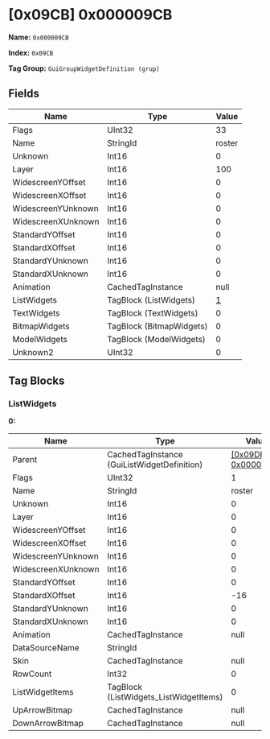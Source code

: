 # [0x09CB] 0x000009CB

**Name:** ```0x000009CB```

**Index:** ```0x09CB```

**Tag Group:** ```GuiGroupWidgetDefinition (grup)```

## Fields

Name	| Type	| Value
---	|---	|---	|
Flags	|UInt32	|33
Name	|StringId	|roster
Unknown	|Int16	|0
Layer	|Int16	|100
WidescreenYOffset	|Int16	|0
WidescreenXOffset	|Int16	|0
WidescreenYUnknown	|Int16	|0
WidescreenXUnknown	|Int16	|0
StandardYOffset	|Int16	|0
StandardXOffset	|Int16	|0
StandardYUnknown	|Int16	|0
StandardXUnknown	|Int16	|0
Animation	|CachedTagInstance	|null
ListWidgets	|TagBlock (ListWidgets)	|[1](#listwidgets)
TextWidgets	|TagBlock (TextWidgets)	|0
BitmapWidgets	|TagBlock (BitmapWidgets)	|0
ModelWidgets	|TagBlock (ModelWidgets)	|0
Unknown2	|UInt32	|0


## Tag Blocks

### ListWidgets

**0:**

Name	| Type	| Value
---	|---	|---	|
Parent	|CachedTagInstance (GuiListWidgetDefinition)	|[[0x09DF] 0x000009DF](../GuiListWidgetDefinition/09DF.md)
Flags	|UInt32	|1
Name	|StringId	|roster
Unknown	|Int16	|0
Layer	|Int16	|0
WidescreenYOffset	|Int16	|0
WidescreenXOffset	|Int16	|0
WidescreenYUnknown	|Int16	|0
WidescreenXUnknown	|Int16	|0
StandardYOffset	|Int16	|0
StandardXOffset	|Int16	|-16
StandardYUnknown	|Int16	|0
StandardXUnknown	|Int16	|0
Animation	|CachedTagInstance	|null
DataSourceName	|StringId	|
Skin	|CachedTagInstance	|null
RowCount	|Int32	|0
ListWidgetItems	|TagBlock (ListWidgets_ListWidgetItems)	|0
UpArrowBitmap	|CachedTagInstance	|null
DownArrowBitmap	|CachedTagInstance	|null


